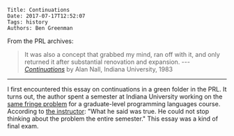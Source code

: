     Title: Continuations
    Date: 2017-07-17T12:52:07
    Tags: history
    Authors: Ben Greenman

From the PRL archives:

> It was also a concept that grabbed my mind, ran off with it, and only
> returned it after substantial renovation and expansion.  --- [_Continuations_](/img/nall-continuations-1983.pdf) by Alan Nall, Indiana University, 1983

<!-- more -->

- - -

I first encountered this essay on continuations in a green folder in the PRL.
It turns out, the author spent a semester at Indiana University working on the
 [same fringe problem](http://wiki.c2.com/?SameFringeProblem) for a graduate-level programming languages course.
According to [the instructor](https://www.cs.indiana.edu/~dfried/):
 "What he said was true.  He could not stop thinking about the problem the entire semester."
This essay was a kind of final exam.
